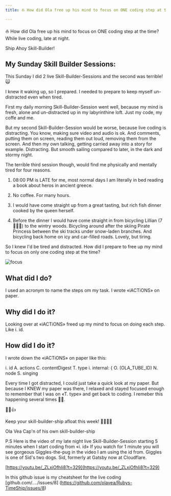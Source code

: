 ```yaml
---
title: ⛵️ How did Ola free up his mind to focus on ONE coding step at the time? While live coding, late at night.

---
```


⛵️ How did Ola free up his mind to focus on ONE coding step at the time? While live coding, late at night.

Ship Ahoy Skill-Builder!

## My Sunday Skill Builder Sessions:
This Sunday I did 2 live Skill-Builder-Sessions and the second was terrible! 🙀

I knew it waking up, so I prepared. I needed to prepare to keep myself un-distracted even when tired.

First my daily morning Skill-Builder-Session went well, because my mind is fresh, alone and un-distracted up in my labyrinthine loft. Just my code, my coffe and me.

But my second Skill-Builder-Session would be worse, because live coding is distracting. You know, making sure video and audio is ok. And comments, putting them on screen, reading them out loud, removing them from the screen. And then my own talking, getting carried away into a story for example. Distracting. But smooth sailing compared to later, in the dark and stormy night.

The terrible third session though, would find me physically and mentally tired for four reasons.

1. 08:00 PM is LATE for me, most normal days I am literally in bed reading a book about heros in ancient greece.

2. No coffee. For many hours.

3. I would have come straight up from a great tasting, but rich fish dinner cooked by the queen herself.

4. Before the dinner I would have come straight in from bicycling Lillian (7 🏴‍☠️👸) to the wintry woods. Bicycling around after the skiing Pirate Princess between the ski tracks under snow-laden branches. And  bicycling back home on icy and car-filled roads. Lovely, but tiring.

So I knew I'd be tired and distracted. How did I prepare to free up my mind to focus on only one coding step at the time?

![focus](skill-builder-w3-2022.png)

## What did I do?
I used an acronym to name the steps om my task. I wrote «iACTiONS» on paper.

## Why did I do it?
Looking over at «iACTiONS» freed up my mind to focus on doing each step. Like i. id.

## How did I do it?
I wrote down the «iACTiONS» on paper like this:

i. id
A. actions
C. contentDigest
T. type
i. internal: {
O. (OLA_TUBE_ID)
N. node
S. singing

Every time I got distracted, I could just take a quick look at my paper. But because I KNEW my paper was there, I relaxed and stayed focused enough to remember that I was on «T. type» and get back to coding. I remeber this happening several times 💪😺.

💪😺👍

Keep your skill-builder-ship afloat this week!
🔧⛵🏴‍☠️

Ola Vea
Cap'n of his own skill-builder-ship

P.S
Here is the video of my late night live Skill-Builder-Session starting 5 minutes when I start coding from «i. id» If you watch for 1 minute you will see gorgeous Giggles-the-pug in the video I am using the id from. Giggles is one of Sid's two dogs. Sid, formerly at Gatsby now at Cloudflare.

[https://youtu.be/_ZLxiOfhIi8?t=329](https://youtu.be/_ZLxiOfhIi8?t=329)

In this github issue is my cheatsheet for the live coding [github.com/..../issues/8] (https://github.com/olavea/Rubys-TimeShip/issues/8)